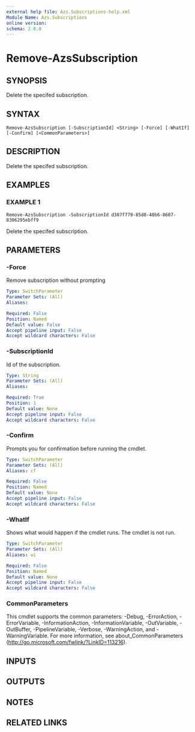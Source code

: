 ```yaml
---
external help file: Azs.Subscriptions-help.xml
Module Name: Azs.Subscriptions
online version:
schema: 2.0.0
---
```


# Remove-AzsSubscription

## SYNOPSIS
Delete the specifed subscription.

## SYNTAX

```
Remove-AzsSubscription [-SubscriptionId] <String> [-Force] [-WhatIf] [-Confirm] [<CommonParameters>]
```

## DESCRIPTION
Delete the specifed subscription.

## EXAMPLES

### EXAMPLE 1
```
Remove-AzsSubscription -SubscriptionId d387f779-85d8-40b6-8607-8306295ebff9
```

Delete the specifed subscription.

## PARAMETERS

### -Force
Remove subscription without prompting

```yaml
Type: SwitchParameter
Parameter Sets: (All)
Aliases:

Required: False
Position: Named
Default value: False
Accept pipeline input: False
Accept wildcard characters: False
```

### -SubscriptionId
Id of the subscription.

```yaml
Type: String
Parameter Sets: (All)
Aliases:

Required: True
Position: 1
Default value: None
Accept pipeline input: False
Accept wildcard characters: False
```

### -Confirm
Prompts you for confirmation before running the cmdlet.

```yaml
Type: SwitchParameter
Parameter Sets: (All)
Aliases: cf

Required: False
Position: Named
Default value: None
Accept pipeline input: False
Accept wildcard characters: False
```

### -WhatIf
Shows what would happen if the cmdlet runs.
The cmdlet is not run.

```yaml
Type: SwitchParameter
Parameter Sets: (All)
Aliases: wi

Required: False
Position: Named
Default value: None
Accept pipeline input: False
Accept wildcard characters: False
```

### CommonParameters
This cmdlet supports the common parameters: -Debug, -ErrorAction, -ErrorVariable, -InformationAction, -InformationVariable, -OutVariable, -OutBuffer, -PipelineVariable, -Verbose, -WarningAction, and -WarningVariable. For more information, see about_CommonParameters (http://go.microsoft.com/fwlink/?LinkID=113216).

## INPUTS

## OUTPUTS

## NOTES

## RELATED LINKS
